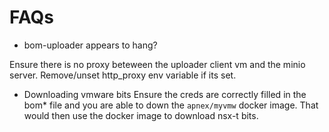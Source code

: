 # FAQs

* bom-uploader appears to hang?

Ensure there is no proxy beteween the uploader client vm and the minio server.
Remove/unset http_proxy env variable if its set.

* Downloading vmware bits
Ensure the creds are correctly filled in the bom* file and you are able to down the `apnex/myvmw` docker image. That would then use the docker image to download nsx-t bits.
